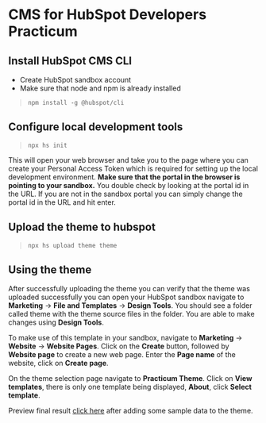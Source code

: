 # CMS for HubSpot Developers Practicum

## Install HubSpot CMS CLI
 - Create HubSpot sandbox account
 - Make sure that node and npm is already installed
  
> `npm install -g @hubspot/cli`
  
## Configure local development tools
  
> `npx hs init`
  
This will open your web browser and take you to the page where you can create your Personal Access Token which is required for setting up the local development environment. **Make sure that the portal in the browser is pointing to your sandbox.** You double check by looking at the portal id in the URL. If you are not in the sandbox portal you can simply change the portal id in the URL and hit enter.
  
## Upload the theme to hubspot
  
> `npx hs upload theme theme`

## Using the theme

After successfully uploading the theme you can verify that the theme was uploaded successfully you can open your HubSpot sandbox navigate to **Marketing** -> **File and Templates** -> **Design Tools**. You should see a folder called theme with the theme source files in the folder. You are able to make changes using **Design Tools**.

To make use of this template in your sandbox, navigate to **Marketing** -> **Website** -> **Website Pages**. Click on the **Create** button, followed by **Website page** to create a new web page. Enter the **Page name** of the website, click on **Create page**.

On the theme selection page navigate to **Practicum Theme**. Click on **View templates**, there is only one template being displayed, **About**, click **Select template**.

Preview final result [click here](http://26122711.hs-sites-eu1.com/practicum) after adding some sample data to the theme.